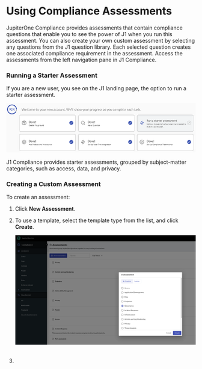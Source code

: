 # Using Compliance Assessments

JupiterOne Compliance provides assessments that contain compliance questions that enable you to see the power of J1 when you run this assessment. You can also create your own custom assessment by selecting any questions from the J1 question library. Each selected question creates one associated compliance requirement in the assessment. Access the assessments from the left navigation pane in J1 Compliance.

### Running a Starter Assessment

If you are a new user, you see on the J1 landing page, the option to run a starter assessment. 

![](../assets/compliance-start-assessment.png)

J1 Compliance provides starter assessments, grouped by subject-matter categories, such as access, data, and privacy. 

### Creating a Custom Assessment

To create an assessment:

1. Click **New Assessment**.

2. To use a template, select the template type from the list, and click **Create**.

   ![](../assets/compliance-create-assess.png)
   ​


3. ​



